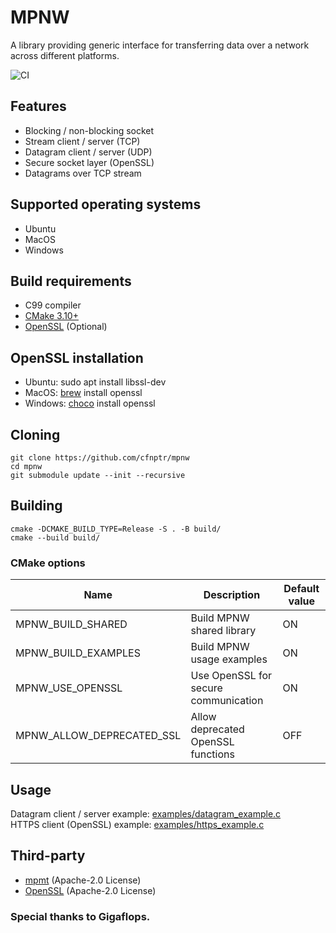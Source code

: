 # MPNW
A library providing generic interface for transferring data over a network across different platforms.

![CI](https://github.com/cfnptr/mpnw/actions/workflows/cmake.yml/badge.svg)

## Features
* Blocking / non-blocking socket
* Stream client / server (TCP)
* Datagram client / server (UDP)
* Secure socket layer (OpenSSL)
* Datagrams over TCP stream

## Supported operating systems
* Ubuntu
* MacOS
* Windows

## Build requirements
* C99 compiler
* [CMake 3.10+](https://cmake.org/)
* [OpenSSL](https://openssl.org/) (Optional)

## OpenSSL installation
* Ubuntu: sudo apt install libssl-dev
* MacOS: [brew](https://brew.sh/) install openssl
* Windows: [choco](https://chocolatey.org/) install openssl

## Cloning
```
git clone https://github.com/cfnptr/mpnw
cd mpnw
git submodule update --init --recursive
```

## Building
```
cmake -DCMAKE_BUILD_TYPE=Release -S . -B build/
cmake --build build/
```

### CMake options
| Name                      | Description                          | Default value |
|---------------------------|--------------------------------------|---------------|
| MPNW_BUILD_SHARED         | Build MPNW shared library            | ON            |
| MPNW_BUILD_EXAMPLES       | Build MPNW usage examples            | ON            |
| MPNW_USE_OPENSSL          | Use OpenSSL for secure communication | ON            |
| MPNW_ALLOW_DEPRECATED_SSL | Allow deprecated OpenSSL functions   | OFF           |

## Usage
Datagram client / server example: [examples/datagram_example.c](https://github.com/cfnptr/mpnw/blob/main/examples/datagram_example.c) \
HTTPS client (OpenSSL) example: [examples/https_example.c](https://github.com/cfnptr/mpnw/blob/main/examples/https_example.c)

## Third-party
* [mpmt](https://github.com/cfnptr/mpmt/) (Apache-2.0 License)
* [OpenSSL](https://github.com/openssl/openssl/) (Apache-2.0 License)

### Special thanks to Gigaflops.

